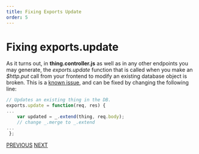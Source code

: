 ```yaml
---
title: Fixing Exports Update
order: 5
---
```

# Fixing exports.update

As it turns out, in **thing.controller.js** as well as in any other endpoints you may generate, the _exports.update_ function that is called when you make an _$http.put_ call from your frontend to modify an existing database object is broken. This is a [known issue](https://github.com/DaftMonk/generator-angular-fullstack/issues/310), and can be fixed by changing the following line:

```javascript
// Updates an existing thing in the DB.
exports.update = function(req, res) { 
...    
    var updated = _.extend(thing, req.body); 
    // change _.merge to _.extend
... 
 };
```

[PREVIOUS](Angular-Creating-A-New-API-Endpoint) [NEXT](Accessing-Database-Front-End)
